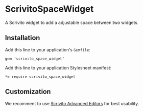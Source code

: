 # ScrivitoSpaceWidget

A Scrivito widget to add a adjustable space between two widgets.

## Installation

Add this line to your application's `Gemfile`:

    gem 'scrivito_space_widget'

Add this line to your application Stylesheet manifest:

    *= require scrivito_space_widget

## Customization

We recomment to use [Scrivito Advanced Editors](https://github.com/Scrivito/scrivito_advanced_editors) for best usability.
